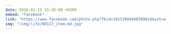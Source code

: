 ```yaml
---
date: 2016-01-15 15:20:09 +0200
embed: "facebook"
link: "https://www.facebook.com/photo.php?fbid=10153804948309014&set=a.10152578004154014.1073741827.813764013&type=3&theater"
img: "/img/life/00117_item.md.jpg"
---
```

